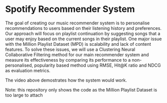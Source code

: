 # Spotify Recommender System
The goal of creating our music recommender system 
is to personalise recommendations to users based on their listening 
history and preferences. Our approach will focus on playlist 
continuation by suggesting songs that a user may enjoy based on the 
current songs in their playlist. One major issue with the Million
Playlist Dataset (MPD) is scalability and lack of content features. 
To solve these issues, we will use a Clustering Neural Collaborative 
Filtering method for our main recommender system and measure its 
effectiveness by comparing its performance to a non-personalised, 
popularity based method using RMSE, Hit@K ratio and NDCG as 
evaluation metrics.

The video above demostrates how the system would work.

Note: this repository only shows the code as the Million Playlist Dataset is too large to attach
